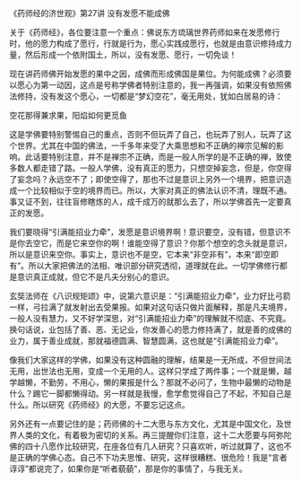 《药师经的济世观》第27讲 没有发愿不能成佛

关于《药师经》，各位要注意一个重点：佛说东方琉璃世界药师如来在发愿修行时，他的愿力构成了愿行，行就是行为，愿心实践成愿行，也就是由意识修持成力量，然后形成一个依附国土，所以，没有发愿、愿行，一切免谈！

现在讲药师佛开始发愿的果中之因，成佛而形成佛国是果位。为何能成佛？必须要以愿心为第一动因，这点是号称学佛者特别注意的，我一再强调，如果没有依照佛法修持，没有发这个愿心，一切都是“梦幻空花”，毫无用处，犹如白居易的诗：

空花那得兼求果，阳焰如何更觅鱼

这是学佛要特别警惕自己的重点，否则不但玩弄了自己，也玩弄了别人，玩弄了这个世界。尤其在中国的佛法，一千多年来受了大乘思想和不正确的禅宗见解的影响。此话要特别注意，并不是禅宗不正确，而是一般人所学的是不正确的禅，致使多数人都走错了路。一般人学佛，没有真正的愿力，只想空掉妄念，但是，你空得了妄念吗？永远空不了；即使空得了，那也不过是意识上另外一个境界，把意识造成一个比较相似于空的境界而已。所以，大家对真正的佛法认识不清，理既不通。事又证不到，往往盲修瞎炼的人，成千成万的就那么去了，所以学佛首先一定要真正的发愿。

我们要晓得“引满能招业力牵”，发愿是意识境界啊！意识要空，没有错，但意识不是你去空它，而是它来空你的啊！谁能空得了意识？你那个想空的念头就是意识，所以是意识来空你。事实上，意识也不是空，它本来“非空非有”，本来“即空即有”。所以大家把佛法的法相、唯识部分研究透彻，道理就在此。一切学佛修行都是意识真正成就，但它不是凡夫分别心的意识。

玄奘法师在《八识规矩颂》中，说第六意识是：“引满能招业力牵”，业力好比弓箭一样，弓拉满了就发射出去受果报。如果对这句话只做片面解释，那是凡夫境界，一般人没有慧力，又不好学深思，对“引满能招业力牵”的理解就不彻底、不究竟。换句话说，业包括了善、恶、无记业，你发善心的愿力修持满了，就是善的成佛的业力，属于善业成就，那就福德圆满、智慧圆满，这也就是“引满能招业力牵”。

像我们大家这样的学佛，如果没有这种圆融的理解，结果是一无所成，不但世间法无用，出世法也无用，变成一个无用的人。这样只学成了两件事；一个就是懒，越学越懒，不勤劳，不用心，懒的果报是什么？那就不必问了，生物中最懒的动物是什么？踢它一脚都懒得动。另一样就是我慢，愈学愈觉得自己了不起，不知自己是什么。所以研究《药师经》的大愿，不要忘记这点。

另外还有一点要记住的是；药师佛的十二大愿与东方文化，尤其是中国文化，及世界人类的文化，有着极为密切的关系。再三提醒你们注意，这十二大愿要与阿弥陀佛的四十八愿作比较研究，在座各位有几人研究？只喜欢听，听过就算了，这也不是正确的学佛心态。自己不下功夫思惟、研究，这样很糟糕、很危险！我是“言者谆谆”都说完了，如果你是“听者藐藐”，那是你的事情了，与我无关。